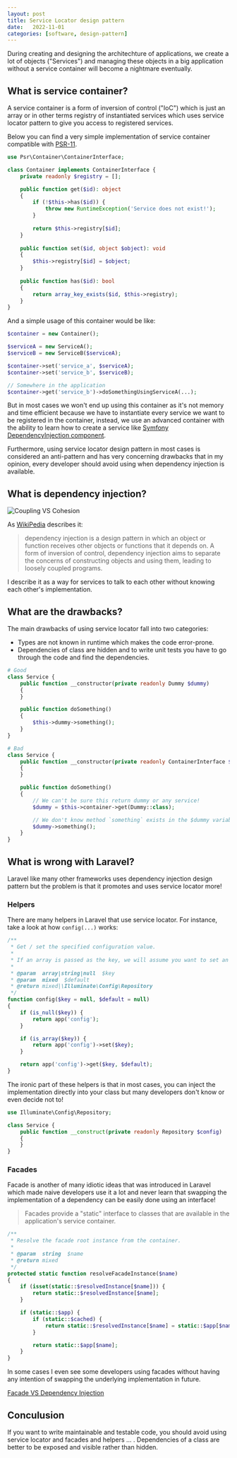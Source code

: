 ```yaml
---
layout: post
title: Service Locator design pattern
date:   2022-11-01
categories: [software, design-pattern]
---
```


During creating and designing the architechture of applications, we create a lot of objects ("Services") and managing these objects in a big application without a service container will become a nightmare eventually.

<!-- more -->

## What is service container?
A service container is a form of inversion of control ("IoC") which is just an array or in other terms registry of instantiated services which uses service locator pattern to give you access to registered services.

Below you can find a very simple implementation of service container compatible with [PSR-11](https://www.php-fig.org/psr/psr-11/).

```php
use Psr\Container\ContainerInterface;

class Container implements ContainerInterface {
    private readonly $registry = [];

    public function get($id): object
    {
        if (!$this->has($id)) {
            throw new RuntimeException('Service does not exist!');
        }
    
        return $this->registry[$id];
    }
    
    public function set($id, object $object): void
    {
        $this->registry[$id] = $object;
    }
    
    public function has($id): bool
    {
        return array_key_exists($id, $this->registry);
    }
}
```

And a simple usage of this container would be like:

```php
$container = new Container();

$serviceA = new ServiceA();
$serviceB = new ServiceB($serviceA);

$container->set('service_a', $serviceA);
$container->set('service_b', $serviceB);

// Somewhere in the application
$container->get('service_b')->doSomethingUsingServiceA(...);
```

But in most cases we won't end up using this container as it's not memory and time efficient because we have to instantiate every service we want to be registered in the container, instead, we use an advanced container with the ability to learn how to create a service like [Symfony DependencyInjection component](https://symfony.com/doc/current/components/dependency_injection.html).

Furthermore, using service locator design pattern in most cases is considered an anti-pattern and has very concerning drawbacks that in my opinion, every developer should avoid using when dependency injection is available.

## What is dependency injection?
![Coupling VS Cohesion](/assets/images/CouplingVsCohesion.svg)

As [WikiPedia](https://en.wikipedia.org/wiki/Dependency_injection) describes it:

> dependency injection is a design pattern in which an object or function receives other objects or functions that it depends on. A form of inversion of control, dependency injection aims to separate the concerns of constructing objects and using them, leading to loosely coupled programs.

I describe it as a way for services to talk to each other without knowing each other's implementation.


## What are the drawbacks?
The main drawbacks of using service locator fall into two categories:

- Types are not known in runtime which makes the code error-prone.
- Dependencies of class are hidden and to write unit tests you have to go through the code and find the dependencies.

```php
# Good
class Service {
    public function __constructor(private readonly Dummy $dummy)
    {
    }

    public function doSomething()
    {
        $this->dummy->something();
    }
}
```

```php
# Bad
class Service {
    public function __constructor(private readonly ContainerInterface $container)
    {
    }

    public function doSomething()
    {
        // We can't be sure this return dummy or any service!
        $dummy = $this->container->get(Dummy::class);

        // We don't know method `something` exists in the $dummy variable!
        $dummy->something();
    }
}
```

## What is wrong with Laravel?
Laravel like many other frameworks uses dependency injection design pattern but the problem is that it promotes and uses service locator more!

### Helpers
There are many helpers in Laravel that use service locator. For instance, take a look at how `config(...)` works:

```php
/**
 * Get / set the specified configuration value.
 *
 * If an array is passed as the key, we will assume you want to set an array of values.
 *
 * @param  array|string|null  $key
 * @param  mixed  $default
 * @return mixed|\Illuminate\Config\Repository
 */
function config($key = null, $default = null)
{
    if (is_null($key)) {
        return app('config');
    }

    if (is_array($key)) {
        return app('config')->set($key);
    }

    return app('config')->get($key, $default);
}
```

The ironic part of these helpers is that in most cases, you can inject the implementation directly into your class but many developers don't know or even decide not to!

```php
use Illuminate\Config\Repository;

class Service {
    public function __construct(private readonly Repository $config)
    {
    }
}
```

### Facades
Facade is another of many idiotic ideas that was introduced in Laravel which made naive developers use it a lot and never learn that swapping the implementation of a dependency can be easily done using an interface!

> Facades provide a "static" interface to classes that are available in the application's service container.

```php
/**
 * Resolve the facade root instance from the container.
 *
 * @param  string  $name
 * @return mixed
 */
protected static function resolveFacadeInstance($name)
{
    if (isset(static::$resolvedInstance[$name])) {
        return static::$resolvedInstance[$name];
    }

    if (static::$app) {
        if (static::$cached) {
            return static::$resolvedInstance[$name] = static::$app[$name];
        }

        return static::$app[$name];
    }
}
```

In some cases I even see some developers using facades without having any intention of swapping the underlying implementation in future.

[Facade VS Dependency Injection](https://laravel.com/docs/9.x/facades#facades-vs-dependency-injection)


## Conculusion
If you want to write maintainable and testable code, you should avoid using service locator and facades and helpers ... . Dependencies of a class are better to be exposed and visible rather than hidden.